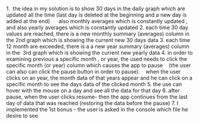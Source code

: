 1.  the idea in my solution is to show 30 days in the daily graph which are updated all the time (last day is deleted at the beginning and a new day is added at the end)
     also monthly averages which is constantly updated , and also yearly averages which is constantly updated
2. each time 30 day values are reached, there is a new monthly summary (averages) column in the 2nd graph which is showing the current new 30 days data
3. each time 12 month are exceeded, there is a a new year summary (averages) column in the  3rd graph which is showing the current new yearly data
4. in order to examining previous a specific month , or year, the used needs to click the specific month (or year) column which causes the app to pause    (the user can also can click the pause button in order to pause).    when the user clicks on an year, the month data of that years appear and he can click on a specific month to see the days data of the clicked month
5. the use can hover with the mouse on a day and see all the data for that day
6. after pause, when the user clicks resume- then the app continues from the last day of data that was reached (restoring the data before the pause)
7. I implemented the 1st bonus - the user is asked in the console which file he desire to see
